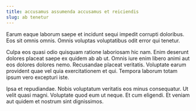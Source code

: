 ```yaml
---
title: accusamus assumenda accusamus et reiciendis
slug: ab tenetur
---
```


Earum eaque laborum saepe et incidunt sequi impedit corrupti doloribus. Eos sit omnis omnis. Omnis voluptas voluptatibus odit error qui tenetur.

Culpa eos quasi odio quisquam ratione laboriosam hic nam. Enim deserunt dolores placeat saepe ex quidem ab ab ut. Omnis iure enim libero animi aut eos dolores dolores nemo. Recusandae placeat veritatis. Voluptate earum provident quae vel quia exercitationem et qui. Tempora laborum totam ipsum vero excepturi iste.

Ipsa et repudiandae. Nobis voluptatum veritatis eos minus consequatur. Ut velit quasi magni. Voluptate quod eum ut neque. Et cum eligendi. Et veniam aut quidem et nostrum sint dignissimos.
